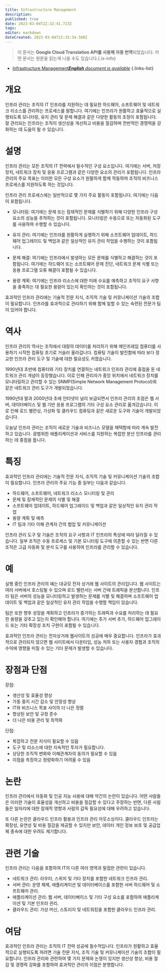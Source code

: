 ```yaml
---
title: Infrastructure Management
description: 
published: true
date: 2023-03-04T22:32:41.723Z
tags: 
editor: markdown
dateCreated: 2023-03-04T22:32:34.508Z
---
```


> 이 문서는 **Google Cloud Translation API를 사용해 자동 번역**되었습니다.
어떤 문서는 원문을 읽는게 나을 수도 있습니다.{.is-info}



- [Infrastructure Management***English** document is available*](/en/Knowledge-base/Dictionary/infrastructure-management)
{.links-list}


# 개요

인프라 관리는 조직의 IT 인프라를 지원하는 데 필요한 하드웨어, 소프트웨어 및 네트워크 리소스를 관리하는 프로세스를 말합니다. 여기에는 인프라가 원활하고 효율적으로 실행되도록 모니터링, 유지 관리 및 문제 해결과 같은 다양한 활동의 조정이 포함됩니다. 잘 관리되는 인프라는 조직이 생산성을 개선하고 비용을 절감하며 전반적인 경쟁력을 강화하는 데 도움이 될 수 있습니다.

# 설명

인프라 관리는 모든 조직의 IT 전략에서 필수적인 구성 요소입니다. 여기에는 서버, 저장 장치, 네트워크 장치 및 응용 프로그램과 같은 다양한 요소의 관리가 포함됩니다. 인프라 관리의 주요 목표는 이러한 모든 구성 요소가 원활하게 함께 작동하여 조직의 비즈니스 프로세스를 지원하도록 하는 것입니다.

인프라 관리 프로세스에는 일반적으로 몇 가지 주요 활동이 포함됩니다. 여기에는 다음이 포함됩니다.

- 모니터링: 여기에는 문제 또는 잠재적인 문제를 식별하기 위해 다양한 인프라 구성 요소의 성능을 추적하는 것이 포함됩니다. 모니터링은 수동으로 또는 자동화된 도구를 사용하여 수행할 수 있습니다.

- 유지 관리: 여기에는 인프라를 원활하게 실행하기 위해 소프트웨어 업데이트, 하드웨어 업그레이드 및 백업과 같은 일상적인 유지 관리 작업을 수행하는 것이 포함됩니다.

- 문제 해결: 여기에는 인프라에서 발생하는 모든 문제를 식별하고 해결하는 것이 포함됩니다. 여기에는 하드웨어 또는 소프트웨어 문제 진단, 네트워크 문제 식별 또는 응용 프로그램 오류 해결이 포함될 수 있습니다.

- 용량 계획: 여기에는 인프라 리소스에 대한 미래 수요를 예측하고 조직이 요구 사항을 충족하는 데 필요한 용량이 있는지 확인하는 것이 포함됩니다.

효과적인 인프라 관리에는 기술적 전문 지식, 조직적 기술 및 커뮤니케이션 기술의 조합이 필요합니다. 인프라를 효과적으로 관리하기 위해 함께 일할 수 있는 숙련된 전문가 팀이 있어야 합니다.

# 역사

인프라 관리의 역사는 조직에서 대량의 데이터를 처리하기 위해 메인프레임 컴퓨터를 사용하기 시작한 컴퓨팅 초기로 거슬러 올라갑니다. 컴퓨팅 기술이 발전함에 따라 보다 정교한 인프라 관리 도구 및 기술에 대한 필요성도 커졌습니다.

1990년대 초반에 컴퓨터와 기타 장치를 연결하는 네트워크 인프라 관리에 중점을 둔 네트워크 관리 개념이 등장했습니다. 이로 인해 관리자가 중앙 위치에서 네트워크 장치를 모니터링하고 관리할 수 있는 SNMP(Simple Network Management Protocol)와 같은 네트워크 관리 도구가 개발되었습니다.

1990년대 말과 2000년대 초에 인터넷이 널리 보급되면서 인프라 관리의 초점은 웹 서버, 데이터베이스 및 웹 기반 응용 프로그램의 기타 구성 요소 관리로 옮겨갔습니다. 이로 인해 로드 밸런싱, 가상화 및 클라우드 컴퓨팅과 같은 새로운 도구와 기술이 개발되었습니다.

오늘날 인프라 관리는 조직이 새로운 기술과 비즈니스 모델을 채택함에 따라 계속 발전하고 있습니다. 광범위한 애플리케이션과 서비스를 지원하는 복잡한 분산 인프라를 관리하는 데 중점을 둡니다.

# 특징

효과적인 인프라 관리에는 기술적 전문 지식, 조직적 기술 및 커뮤니케이션 기술의 조합이 필요합니다. 인프라 관리의 주요 기능 중 일부는 다음과 같습니다.

- 하드웨어, 소프트웨어, 네트워크 리소스 모니터링 및 관리
- 문제 및 잠재적인 문제의 식별 및 해결
- 소프트웨어 업데이트, 하드웨어 업그레이드 및 백업과 같은 일상적인 유지 관리 작업
- 용량 계획 및 예측
- IT 팀과 기타 이해 관계자 간의 협업 및 커뮤니케이션

인프라 관리 도구 및 기술은 조직의 요구 사항과 IT 인프라의 특성에 따라 달라질 수 있습니다. 일부 조직은 수동 프로세스 및 기본 모니터링 도구에 의존할 수 있는 반면 다른 조직은 고급 자동화 및 분석 도구를 사용하여 인프라를 관리할 수 있습니다.

# 예

실행 중인 인프라 관리의 예는 대규모 전자 상거래 웹 사이트의 관리입니다. 웹 사이트는 여러 서버에서 호스팅될 수 있으며 로드 밸런서는 서버 간에 트래픽을 분산합니다. 인프라 팀은 서버의 성능을 모니터링하고 발생하는 문제를 식별 및 해결하며 소프트웨어 업데이트 및 백업과 같은 일상적인 유지 관리 작업을 수행할 책임이 있습니다.

팀은 또한 향후 성장을 계획하고 인프라가 증가하는 트래픽과 수요를 처리하는 데 필요한 용량을 갖추고 있는지 확인해야 합니다. 여기에는 추가 서버 추가, 하드웨어 업그레이드 또는 기타 확장성 조치 구현이 포함될 수 있습니다.

효과적인 인프라 관리는 전자상거래 웹사이트의 성공에 매우 중요합니다. 인프라가 효과적으로 관리되지 않으면 웹 사이트에서 다운타임, 성능 저하 또는 사용자 경험과 조직의 수익에 영향을 미칠 수 있는 기타 문제가 발생할 수 있습니다.

# 장점과 단점

장점:

- 생산성 및 효율성 향상
- 가동 중지 시간 감소 및 안정성 향상
- IT와 비즈니스 목표 사이의 더 나은 정렬
- 향상된 보안 및 규정 준수
- 더 나은 비용 관리 및 최적화

단점:

- 복잡하고 전문 지식이 필요할 수 있음
- 도구 및 리소스에 대한 지속적인 투자가 필요합니다.
- 상당한 조직적 변화와 이해관계자의 동의가 필요할 수 있음
- 이점을 측정하고 정량화하기 어려울 수 있음

# 논란

인프라 관리에서 자동화 및 인공 지능 사용에 대해 약간의 논란이 있습니다. 어떤 사람들은 이러한 기술이 효율성을 개선하고 비용을 절감할 수 있다고 주장하는 반면, 다른 사람들은 일자리에 대한 잠재적 영향과 사람의 감독 필요성에 대해 우려하고 있습니다.

또 다른 논란은 클라우드 인프라 활용과 인프라 관리 아웃소싱이다. 클라우드 인프라는 확장성, 유연성 및 비용 절감을 제공할 수 있지만 보안, 데이터 개인 정보 보호 및 공급업체 종속에 대한 우려도 제기합니다.

# 관련 기술

인프라 관리는 다음을 포함하여 IT의 다른 여러 영역과 밀접한 관련이 있습니다.

- 네트워크 관리: 라우터, 스위치 및 기타 장치를 포함한 네트워크 인프라 관리.
- 서버 관리: 운영 체제, 애플리케이션 및 데이터베이스를 포함한 서버 하드웨어 및 소프트웨어 관리.
- 애플리케이션 관리: 웹 서버, 데이터베이스 및 기타 구성 요소를 포함하여 애플리케이션 및 기본 인프라 관리.
- 클라우드 관리: 가상 머신, 스토리지 및 네트워킹을 포함한 클라우드 인프라 관리.

# 여담

효과적인 인프라 관리는 조직의 IT 전략 성공에 필수적입니다. 인프라가 원활하고 효율적으로 실행되도록 하려면 기술 전문 지식, 조직 기술 및 커뮤니케이션 기술의 조합이 필요합니다. 인프라 관리와 관련하여 몇 가지 문제와 논쟁이 있지만 생산성 향상, 비용 절감 및 경쟁력 강화를 포함하여 효과적인 관리의 이점은 분명합니다.